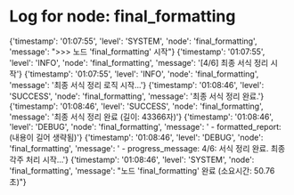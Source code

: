 # Log for node: final_formatting

{'timestamp': '01:07:55', 'level': 'SYSTEM', 'node': 'final_formatting', 'message': ">>> 노드 'final_formatting' 시작"}
{'timestamp': '01:07:55', 'level': 'INFO', 'node': 'final_formatting', 'message': '[4/6] 최종 서식 정리 시작'}
{'timestamp': '01:07:55', 'level': 'INFO', 'node': 'final_formatting', 'message': '최종 서식 정리 로직 시작...'}
{'timestamp': '01:08:46', 'level': 'SUCCESS', 'node': 'final_formatting', 'message': '최종 서식 정리 완료.'}
{'timestamp': '01:08:46', 'level': 'SUCCESS', 'node': 'final_formatting', 'message': '최종 서식 정리 완료 (길이: 43366자)'}
{'timestamp': '01:08:46', 'level': 'DEBUG', 'node': 'final_formatting', 'message': '  - formatted_report: (내용이 길어 생략됨)'}
{'timestamp': '01:08:46', 'level': 'DEBUG', 'node': 'final_formatting', 'message': '  - progress_message: 4/6: 서식 정리 완료. 최종 각주 처리 시작...'}
{'timestamp': '01:08:46', 'level': 'SYSTEM', 'node': 'final_formatting', 'message': "노드 'final_formatting' 완료 (소요시간: 50.76초)"}
